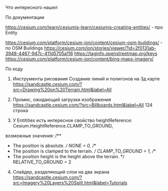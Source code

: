 Что интересного нашел

По документации

https://cesium.com/learn/cesiumjs-learn/cesiumjs-creating-entities/ - про Entity

https://cesium.com/platform/cesium-ion/content/cesium-osm-buildings/ - по OSM Buildings
https://cesium.com/ion/stories/viewer/?id=2f0131ab-3948-4467-947c-411d5705a116
https://taginfo.openstreetmap.org/keys
https://cesium.com/platform/cesium-ion/content/bing-maps-imagery/

По коду
1. Инструменты рисования
Создание линий и полигонов на 3д карте
https://sandcastle.cesium.com/?src=Drawing%20on%20Terrain.html&label=All

2. Промис, ожидающий загрузки изображения
   https://sandcastle.cesium.com/?src=Billboards.html&label=All
124 строка

3. У Entitities есть интересное свойство
heightReference: Cesium.HeightReference.CLAMP_TO_GROUND,


возможные значения:
   /**
  * The position is absolute.
    */
    NONE = 0,
    /**
  * The position is clamped to the terrain.
    */
    CLAMP_TO_GROUND = 1,
    /**
  * The position height is the height above the terrain.
    */
    RELATIVE_TO_GROUND = 2

4. Слайдер, разделяющий слои на два экрана
   https://sandcastle.cesium.com/?src=Imagery%20Layers%20Split.html&label=Tutorials
